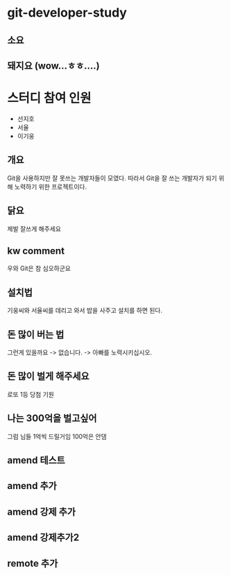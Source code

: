 # git-developer-study

## 소요

## 돼지요 (wow...ㅎㅎ....)

# 스터디 참여 인원

- 선지호
- 서율
- 이기웅

## 개요

Git을 사용하지만 잘 못쓰는 개발자들이 모였다.
따라서 Git을 잘 쓰는 개발자가 되기 위해 노력하기 위한 프로젝트이다.

## 닭요

제발 잘쓰게 해주세요

## kw comment

우와 Git은 참 심오하군요

## 설치법

기웅씨와 서율씨를 데리고 와서 밥을 사주고 설치를 하면 된다.

## 돈 많이 버는 법

그런게 있을까요 -> 없습니다.
-> 아빠를 노력시키십시오.

## 돈 많이 벌게 해주세요

로또 1등 당첨 기원

## 나는 300억을 벌고싶어

그럼 님들 1억씩 드릴거임 100억은 안댐

## amend 테스트

## amend 추가

## amend 강제 추가

## amend 강제추가2

## remote 추가

